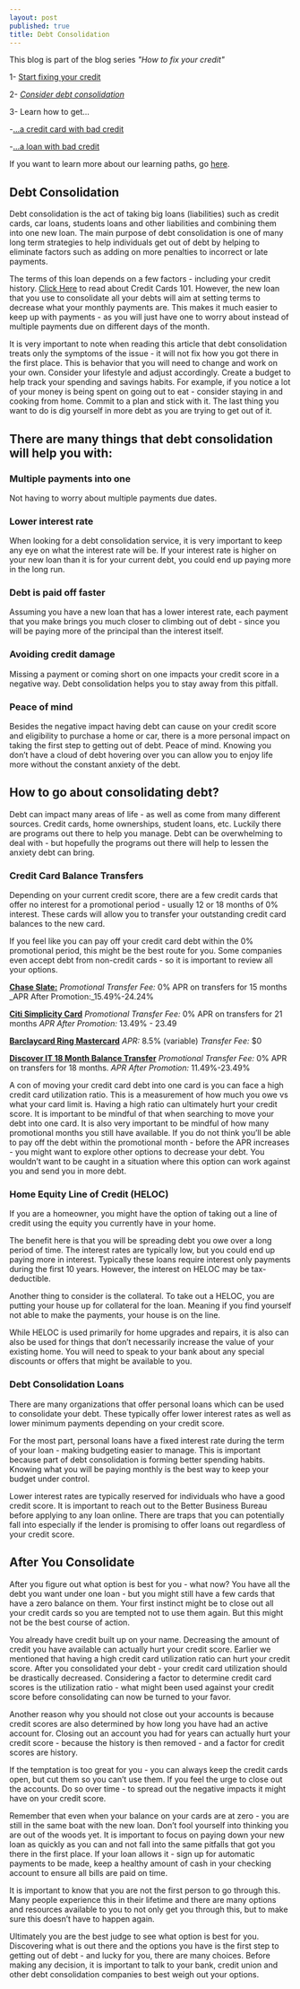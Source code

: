 ```yaml
---
layout: post
published: true
title: Debt Consolidation
---
```


This blog is part of the blog series _"How to fix your credit"_ 


1- [Start fixing your credit](http://supermonedero.com/2017-01-26-how-to-fix-your-credit/)

2- _[Consider debt consolidation](http://supermonedero.com/2017-01-27-debt-consolidation/)_

3- Learn how to get...

-[...a credit card with bad credit](http://supermonedero.com/2017-01-26-how-to-have-a-credit-card-with-bad-credit/)

-[...a loan with bad credit](http://supermonedero.com/2017-01-26-how-to-get-a-good-loan-with-bad-credit/)


If you want to learn more about our learning paths, go [here](http://supermonedero.com/2017-04-07-start-here/).


## Debt Consolidation





Debt consolidation is the act of taking big loans (liabilities) such as credit cards, car loans, students loans and other liabilities and combining them into one new loan. The main purpose of debt consolidation is one of many long term strategies to help individuals get out of debt by helping to eliminate factors such as adding on more penalties to incorrect or late payments. 

The terms of this loan depends on a few factors - including your credit history. [Click Here](http://supermonedero.com/2017-01-26-credit-cards-101/) to read about Credit Cards 101. However, the new loan that you use to consolidate all your debts will aim at setting terms to decrease what your monthly payments are. This makes it much easier to keep up with payments - as you will just have one to worry about instead of multiple payments due on different days of the month. 

It is very important to note when reading this article that debt consolidation treats only the symptoms of the issue - it will not fix how you got there in the first place. This is behavior that you will need to change and work on your own. Consider your lifestyle and adjust accordingly. Create a budget to help track your spending and savings habits. For example, if you notice a lot of your money is being spent on going out to eat - consider staying in and cooking from home. Commit to a plan and stick with it. The last thing you want to do is dig yourself in more debt as you are trying to get out of it. 

## There are many things that debt consolidation will help you with:

### Multiple payments into one 
Not having to worry about multiple payments due dates.

### Lower interest rate 
When looking for a debt consolidation service, it is very important to keep any eye on what the interest rate will be. If your interest rate is higher on your new loan than it is for your current debt, you could end up paying more in the long run.

### Debt is paid off faster
Assuming you have a new loan that has a lower interest rate, each payment that you make brings you much closer to climbing out of debt - since you will be paying more of the principal than the interest itself.

### Avoiding credit damage
Missing a payment or coming short on one impacts your credit score in a negative way. Debt consolidation helps you to stay away from this pitfall.

### Peace of mind
Besides the negative impact having debt can cause on your credit score and eligibility to purchase a home or car, there is a more personal impact on taking the first step to getting out of debt. Peace of mind. Knowing you don’t have a cloud of debt hovering over you can allow you to enjoy life more without the constant anxiety of the debt.

## How to go about consolidating debt?

Debt can impact many areas of life - as well as come from many different sources. Credit cards, home ownerships, student loans, etc. Luckily there are programs out there to help you manage. Debt can be overwhelming to deal with - but hopefully the programs out there will help to lessen the anxiety debt can bring. 

### Credit Card Balance Transfers

Depending on your current credit score, there are a few credit cards that offer no interest for a promotional period - usually 12 or 18 months of 0% interest. These cards will allow you to transfer your outstanding credit card balances to the new card. 

If you feel like you can pay off your credit card debt within the 0% promotional period, this might be the best route for you. Some companies even accept debt from non-credit cards - so it is important to review all your options. 

**[Chase Slate:](https://creditcards.chase.com/credit-cards/chase-slate)**
_Promotional Transfer Fee:_ 0% APR  on transfers for 15 months 
_APR After Promotion:_15.49%-24.24%

**[Citi Simplicity Card](https://www.citi.com/credit-cards/credit-card-details/citi.action?ID=citi-simplicity-credit-card)**
_Promotional Transfer Fee:_ 0% APR on transfers for 21 months 
_APR After Promotion:_ 13.49% - 23.49

**[Barclaycard Ring Mastercard](https://home.barclaycardus.com/cards/barclaycard-ring-mastercard.html)**
_APR:_ 8.5% (variable)
_Transfer Fee:_ $0

**[Discover IT 18 Month Balance Transfer](https://www.credit.com/credit-cards/card/discover-it)**
_Promotional Transfer Fee:_ 0% APR on transfers for 18 months.
_APR After Promotion:_ 11.49%-23.49%

A con of moving your credit card debt into one card is you can face a high credit card utilization ratio. This is a measurement of how much you owe vs what your card limit is. Having a high ratio can ultimately hurt your credit score. It is important to be mindful of that when searching to move your debt into one card. It is also very important to be mindful of how many promotional months you still have available. If you do not think you’ll be able to pay off the debt within the promotional month - before the APR increases - you might want to explore other options to decrease your debt. You wouldn’t want to be caught in a situation where this option can work against you and send you in more debt.

### Home Equity Line of Credit (HELOC)

If you are a homeowner, you might have the option of taking out a line of credit using the equity you currently have in your home. 

The benefit here is that you will be spreading debt you owe over a long period of time. The interest rates are typically low, but you could end up paying more in interest. Typically these loans require interest only payments during the first 10 years. However, the interest on HELOC may be tax- deductible. 

Another thing to consider is the collateral. To take out a HELOC, you are putting your house up for collateral for the loan. Meaning if you find yourself not able to make the payments, your house is on the line. 

While HELOC is used primarily for home upgrades and repairs, it is also can also be used for things that don’t necessarily increase the value of your existing home. You will need to speak to your bank about any special discounts or offers that might be available to you.

### Debt Consolidation Loans

There are many organizations that offer personal loans which can be used to consolidate your debt. These typically offer lower interest rates as well as lower minimum payments depending on your credit score. 

For the most part, personal loans have a fixed interest rate during the term of your loan - making budgeting easier to manage. This is important because part of debt consolidation is forming better spending habits. Knowing what you will be paying monthly is the best way to keep your budget under control.

Lower interest rates are typically reserved for individuals who have a good credit score. It is important to reach out to the Better Business Bureau before applying to any loan online. There are traps that you can potentially fall into especially if the lender is promising to offer loans out regardless of your credit score. 

## After You Consolidate

After you figure out what option is best for you - what now? You have all the debt you want under one loan - but you might still have a few cards that have a zero balance on them. Your first instinct might be to close out all your credit cards so you are tempted not to use them again.  But this might not be the best course of action. 

You already have credit built up on your name. Decreasing the amount of credit you have available can actually hurt your credit score. Earlier we mentioned that having a high credit card utilization ratio can hurt your credit score. After you consolidated your debt - your credit card utilization should be drastically decreased. Considering a factor to determine credit card scores is the utilization ratio - what might been used against your credit score before consolidating can now be turned to your favor. 

Another reason why you should not close out your accounts is because credit scores are also determined by how long you have had an active account for. Closing out an account you had for years can actually hurt your credit score - because the history is then removed - and a factor for credit scores are history.

If the temptation is too great for you - you can always keep the credit cards open, but cut them so you can’t use them. If you feel the urge to close out the accounts. Do so over time - to spread out the negative impacts it might have on your credit score. 

Remember that even when your balance on your cards are at zero - you are still in the same boat with the new loan. Don’t fool yourself into thinking you are out of the woods yet. It is important to focus on paying down your new loan as quickly as you can and not fall into the same pitfalls that got you there in the first place. If your loan allows it - sign up for automatic payments to be made, keep a healthy amount of cash in your checking account to ensure all bills are paid on time. 

It is important to know that you are not the first person to go through this. Many people experience this in their lifetime and there are many options and resources available to you to not only get you through this, but to make sure this doesn’t have to happen again.

Ultimately you are the best judge to see what option is best for you. Discovering what is out there and the options you have is the first step to getting out of debt - and lucky for you, there are many choices. Before making any decision, it is important to talk to your bank, credit union and other debt consolidation companies to best weigh out your options.
